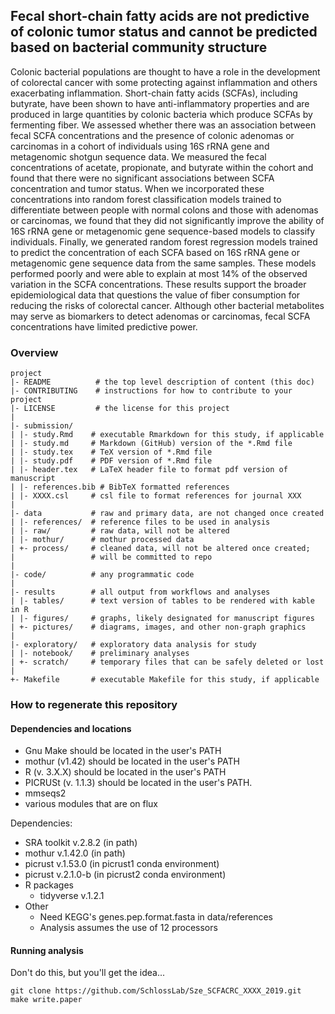 ## Fecal short-chain fatty acids are not predictive of colonic tumor status and cannot be predicted based on bacterial community structure


Colonic bacterial populations are thought to have a role in the development of colorectal cancer with some protecting against inflammation and others exacerbating inflammation. Short-chain fatty acids (SCFAs), including butyrate, have been shown to have anti-inflammatory properties and are produced in large quantities by colonic bacteria which produce SCFAs by fermenting fiber. We assessed whether there was an association between fecal SCFA concentrations and the presence of colonic adenomas or carcinomas in a cohort of individuals using 16S rRNA gene and metagenomic shotgun sequence data. We measured the fecal concentrations of acetate, propionate, and butyrate within the cohort and found that there were no significant associations between SCFA concentration and tumor status. When we incorporated these concentrations into random forest classification models trained to differentiate between people with normal colons and those with adenomas or carcinomas, we found that they did not significantly improve the ability of 16S rRNA gene or metagenomic gene sequence-based models to classify individuals. Finally, we generated random forest regression models trained to predict the concentration of each SCFA based on 16S rRNA gene or metagenomic gene sequence data from the same samples. These models performed poorly and were able to explain at most 14% of the observed variation in the SCFA concentrations. These results support the broader epidemiological data that questions the value of fiber consumption for reducing the risks of colorectal cancer. Although other bacterial metabolites may serve as biomarkers to detect adenomas or carcinomas, fecal SCFA concentrations have limited predictive power.





### Overview

	project
	|- README          # the top level description of content (this doc)
	|- CONTRIBUTING    # instructions for how to contribute to your project
	|- LICENSE         # the license for this project
	|
	|- submission/
	| |- study.Rmd    # executable Rmarkdown for this study, if applicable
	| |- study.md     # Markdown (GitHub) version of the *.Rmd file
	| |- study.tex    # TeX version of *.Rmd file
	| |- study.pdf    # PDF version of *.Rmd file
	| |- header.tex   # LaTeX header file to format pdf version of manuscript
	| |- references.bib # BibTeX formatted references
	| |- XXXX.csl     # csl file to format references for journal XXX
	|
	|- data           # raw and primary data, are not changed once created
	| |- references/  # reference files to be used in analysis
	| |- raw/         # raw data, will not be altered
	| |- mothur/      # mothur processed data
	| +- process/     # cleaned data, will not be altered once created;
	|                 # will be committed to repo
	|
	|- code/          # any programmatic code
	|
	|- results        # all output from workflows and analyses
	| |- tables/      # text version of tables to be rendered with kable in R
	| |- figures/     # graphs, likely designated for manuscript figures
	| +- pictures/    # diagrams, images, and other non-graph graphics
	|
	|- exploratory/   # exploratory data analysis for study
	| |- notebook/    # preliminary analyses
	| +- scratch/     # temporary files that can be safely deleted or lost
	|
	+- Makefile       # executable Makefile for this study, if applicable


### How to regenerate this repository

#### Dependencies and locations
* Gnu Make should be located in the user's PATH
* mothur (v1.42) should be located in the user's PATH
* R (v. 3.X.X) should be located in the user's PATH
* PICRUSt (v. 1.1.3) should be located in the user's PATH.
* mmseqs2
* various modules that are on flux

Dependencies:
* SRA toolkit v.2.8.2 (in path)
* mothur v.1.42.0 (in path)
* picrust v.1.53.0 (in picrust1 conda environment)
* picrust v.2.1.0-b (in picrust2 conda environment)
* R packages
	- tidyverse v.1.2.1
* Other
	- Need KEGG's genes.pep.format.fasta in data/references
	- Analysis assumes the use of 12 processors


#### Running analysis

Don't do this, but you'll get the idea...

```
git clone https://github.com/SchlossLab/Sze_SCFACRC_XXXX_2019.git
make write.paper
```
